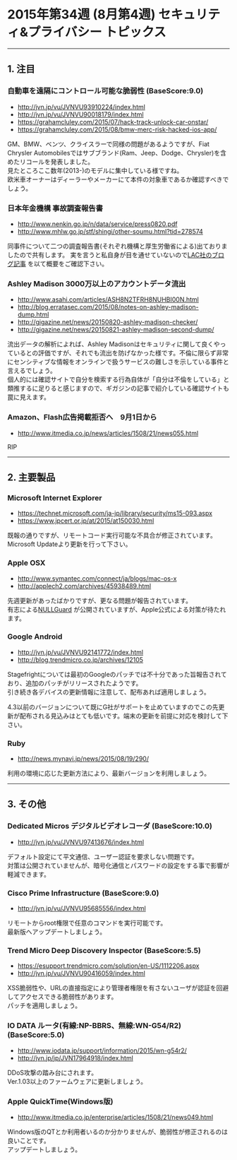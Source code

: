 # 2015年第34週 (8月第4週) セキュリティ&プライバシー トピックス

***
## 1. 注目
### 自動車を遠隔にコントロール可能な脆弱性 (BaseScore:9.0)
- http://jvn.jp/vu/JVNVU93910224/index.html
- http://jvn.jp/vu/JVNVU90018179/index.html
- https://grahamcluley.com/2015/07/hack-track-unlock-car-onstar/
- https://grahamcluley.com/2015/08/bmw-merc-risk-hacked-ios-app/

GM、BMW、ベンツ、クライスラーで同様の問題があるようですが、Fiat Chrysler Automobilesではサブブランド(Ram、Jeep、Dodge、Chrysler)を含めたリコールを発表しました。  
見たところここ数年(2013-)のモデルに集中している様ですね。  
欧米車オーナーはディーラーやメーカーにて本件の対象車であるか確認すべきでしょう。

### 日本年金機構 事故調査報告書
- http://www.nenkin.go.jp/n/data/service/press0820.pdf
- http://www.mhlw.go.jp/stf/shingi/other-soumu.html?tid=278574

同事件について二つの調査報告書(それぞれ機構と厚生労働省による)出ておりましたので共有します。
実を言うと私自身が目を通せていないので[LAC社のブログ記事](http://www.lac.co.jp/blog/category/security/20150820.html) を以て概要をご確認下さい。

### Ashley Madison 3000万以上のアカウントデータ流出
- http://www.asahi.com/articles/ASH8N2TFRH8NUHBI00N.html
- http://blog.erratasec.com/2015/08/notes-on-ashley-madison-dump.html
- http://gigazine.net/news/20150820-ashley-madison-checker/
- http://gigazine.net/news/20150821-ashley-madison-second-dump/

流出データの解析によれば、Ashley Madisonはセキュリティに関して良くやっているとの評価ですが、それでも流出を防げなかった様です。不倫に限らず非常にセンシティブな情報をオンラインで扱うサービスの難しさを示している事件と言えるでしょう。  
個人的には確認サイトで自分を検索する行為自体が「自分は不倫をしている」と類推するに足りると感じますので、ギガジンの記事で紹介している確認サイトも罠に見えます。

### Amazon、Flash広告掲載拒否へ　9月1日から
- http://www.itmedia.co.jp/news/articles/1508/21/news055.html

RIP

***
## 2. 主要製品
### Microsoft Internet Explorer
- https://technet.microsoft.com/ja-jp/library/security/ms15-093.aspx
- https://www.jpcert.or.jp/at/2015/at150030.html

既報の通りですが、リモートコード実行可能な不具合が修正されています。  
Microsoft Updateより更新を行って下さい。

### Apple OSX
- http://www.symantec.com/connect/ja/blogs/mac-os-x
- http://applech2.com/archives/45938489.html

先週更新があったばかりですが、更なる問題が報告されています。  
有志による[NULLGuard](http://applech2.com/archives/45957647.html) が公開されていますが、Apple公式による対策が待たれます。

### Google Android
- http://jvn.jp/vu/JVNVU92141772/index.html
- http://blog.trendmicro.co.jp/archives/12105

Stagefrightについては最初のGoogleのパッチでは不十分であった旨報告されており、追加のパッチがリリースされたようです。  
引き続き各デバイスの更新情報に注意して、配布あれば適用しましょう。  

4.3以前のバージョンについて既にG社がサポートを止めていますのでこの先更新が配布される見込みはとても低いです。端末の更新を前提に対応を検討して下さい。

### Ruby
- http://news.mynavi.jp/news/2015/08/19/290/

利用の環境に応じた更新方法により、最新バージョンを利用しましょう。

***
## 3. その他
### Dedicated Micros デジタルビデオレコーダ (BaseScore:10.0)
- http://jvn.jp/vu/JVNVU97413676/index.html

デフォルト設定にて平文通信、ユーザー認証を要求しない問題です。  
対策は公開されていませんが、暗号化通信とパスワードの設定をする事で影響が軽減できます。

### Cisco Prime Infrastructure (BaseScore:9.0)
- http://jvn.jp/vu/JVNVU95685556/index.html

リモートからroot権限で任意のコマンドを実行可能です。  
最新版へアップデートしましょう。

### Trend Micro Deep Discovery Inspector (BaseScore:5.5)
- https://esupport.trendmicro.com/solution/en-US/1112206.aspx
- http://jvn.jp/vu/JVNVU90416059/index.html

XSS脆弱性や、URLの直接指定により管理者権限を有さないユーザが認証を回避してアクセスできる脆弱性があります。  
パッチを適用しましょう。

### IO DATA ルータ(有線:NP-BBRS、無線:WN-G54/R2) (BaseScore:5.0)
- http://www.iodata.jp/support/information/2015/wn-g54r2/
- http://jvn.jp/jp/JVN17964918/index.html

DDoS攻撃の踏み台にされます。  
Ver.1.03以上のファームウェアに更新しましょう。

### Apple QuickTime(Windows版)
- http://www.itmedia.co.jp/enterprise/articles/1508/21/news049.html

Windows版のQTとか利用者いるのか分かりませんが、脆弱性が修正されるのは良いことです。  
アップデートしましょう。
